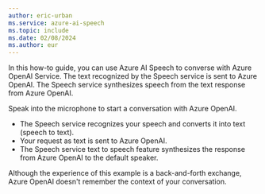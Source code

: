```yaml
---
author: eric-urban
ms.service: azure-ai-speech
ms.topic: include
ms.date: 02/08/2024
ms.author: eur
---
```


In this how-to guide, you can use Azure AI Speech to converse with Azure OpenAI Service. The text recognized by the Speech service is sent to Azure OpenAI. The Speech service synthesizes speech from the text response from Azure OpenAI.

Speak into the microphone to start a conversation with Azure OpenAI.

- The Speech service recognizes your speech and converts it into text (speech to text).
- Your request as text is sent to Azure OpenAI.
- The Speech service text to speech feature synthesizes the response from Azure OpenAI to the default speaker.

Although the experience of this example is a back-and-forth exchange, Azure OpenAI doesn't remember the context of your conversation.

